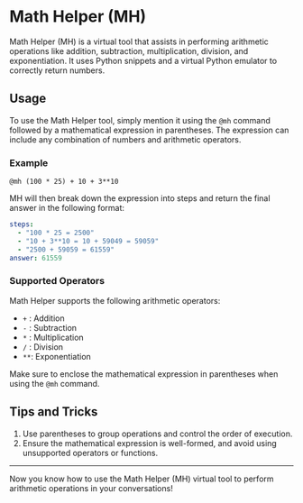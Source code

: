
# Math Helper (MH)

Math Helper (MH) is a virtual tool that assists in performing arithmetic operations like addition, subtraction, multiplication, division, and exponentiation. It uses Python snippets and a virtual Python emulator to correctly return numbers.

## Usage

To use the Math Helper tool, simply mention it using the `@mh` command followed by a mathematical expression in parentheses. The expression can include any combination of numbers and arithmetic operators.

### Example

```
@mh (100 * 25) + 10 + 3**10
```

MH will then break down the expression into steps and return the final answer in the following format:

```yaml
steps:
  - "100 * 25 = 2500"
  - "10 + 3**10 = 10 + 59049 = 59059"
  - "2500 + 59059 = 61559"
answer: 61559
```

### Supported Operators

Math Helper supports the following arithmetic operators:

- `+` : Addition
- `-` : Subtraction
- `*` : Multiplication
- `/` : Division
- `**`: Exponentiation

Make sure to enclose the mathematical expression in parentheses when using the `@mh` command.

## Tips and Tricks

1. Use parentheses to group operations and control the order of execution.
2. Ensure the mathematical expression is well-formed, and avoid using unsupported operators or functions.

---

Now you know how to use the Math Helper (MH) virtual tool to perform arithmetic operations in your conversations!
